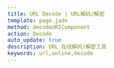 ```yaml
---
title: URL Decode | URL解码/解密
template: page.jade
method: decodeURIComponent
action: Decode
auto_update: true
description: URL 在线解码/解密工具
keywords: url,online,decode
---
```

